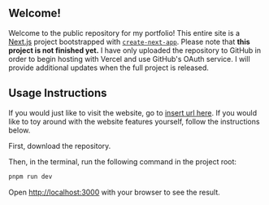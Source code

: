 ## Welcome!

Welcome to the public repository for my portfolio! This entire site is a [Next.js](https://nextjs.org) project bootstrapped with [`create-next-app`](https://nextjs.org/docs/app/api-reference/cli/create-next-app).
Please note that **this project is not finished yet.** I have only uploaded the repository to GitHub in order to begin hosting with Vercel and use GitHub's OAuth service. I will provide additional updates when the full project is released.

## Usage Instructions

If you would just like to visit the website, go to [insert url here](https://google.com). If you would like to toy around with the website features yourself, follow the instructions below.

First, download the repository.

Then, in the terminal, run the following command in the project root:

```bash
pnpm run dev
```

Open [http://localhost:3000](http://localhost:3000) with your browser to see the result.
